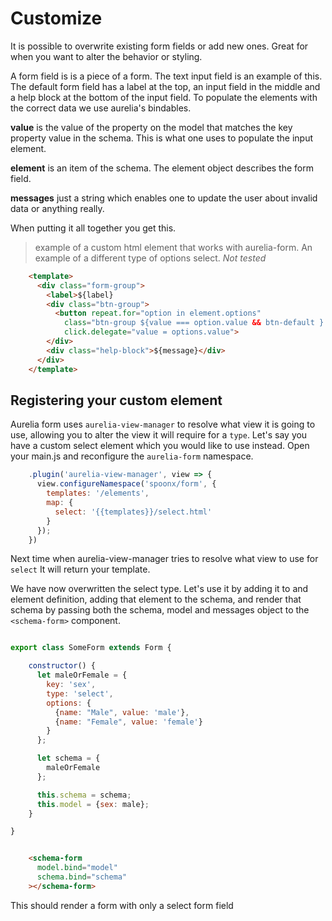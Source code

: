 # Customize

It is possible to overwrite existing form fields or add new ones. Great for
when you want to alter the behavior or styling.

A form field is is a piece of a form. The text input field is an example of
this. The default form field has a label at the top, an input field in the
middle and a help block at the bottom of the input field. To populate the
elements with the correct data we use aurelia's bindables.

**value** is the value of the property on the model that matches the key
property value in the schema. This is what one uses to populate the input
element.

**element** is an item of the schema. The element object describes the form
field.

**messages** just a string which enables one to update the user about invalid
data or anything really.

When putting it all together you get this.

> example of a custom html element that works with aurelia-form. An example of
> a different type of options select. *Not tested*

```html
    <template>
      <div class="form-group">
        <label>${label}
        <div class="btn-group">
          <button repeat.for="option in element.options"
            class="btn-group ${value === option.value && btn-default } ${!(value === option.value) && btn-primary}"
            click.delegate="value = options.value">
        </div>
        <div class="help-block">${message}</div>
      </div>
    </template>
```

## Registering your custom element

Aurelia form uses `aurelia-view-manager` to resolve what view it is going to use,
allowing you to alter the view it will require for a `type`. Let's say you have
a custom select element which you would like to use instead. Open your main.js
and reconfigure the `aurelia-form` namespace.

```js
    .plugin('aurelia-view-manager', view => {
      view.configureNamespace('spoonx/form', {
        templates: '/elements',
        map: {
          select: '{{templates}}/select.html'
        }
      });
    })
```

Next time when aurelia-view-manager tries to resolve what view to use for
`select` It will return your template.

We have now overwritten the select type. Let's use it by adding it to and
element definition, adding that element to the schema, and render that schema
by passing both the schema, model and messages object to the `<schema-form>`
component.


```js

export class SomeForm extends Form {

    constructor() {
      let maleOrFemale = {
        key: 'sex',
        type: 'select',
        options: {
          {name: "Male", value: 'male'},
          {name: "Female", value: 'female'}
        }
      };

      let schema = {
        maleOrFemale
      };

      this.schema = schema;
      this.model = {sex: male};
    }

}

```

```html

    <schema-form
      model.bind="model"
      schema.bind="schema"
    ></schema-form>

```

This should render a form with only a select form field
